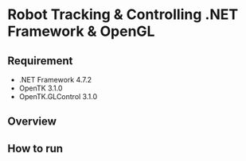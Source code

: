 # Robot Tracking & Controlling .NET Framework & OpenGL

## Requirement
- .NET Framework 4.7.2
- OpenTK 3.1.0
- OpenTK.GLControl 3.1.0

## Overview

## How to run

